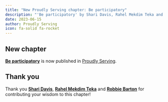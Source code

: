 ```yaml
---
title: "New Proudly Serving chapter: Be participatory"
description: "'Be participatory' by Shari Davis, Rahel Mekdim Teka and Robbie Barton is now published in Proudly Serving."
date: 2023-06-15
author: Proudly Serving
icon: fa-solid fa-rocket
---
```


## New chapter

**[Be participatory](/contents/be-participatory)** is now published in [Proudly Serving](/).

## Thank you

Thank you **[Shari Davis](/contributors/shari-davis)**, **[Rahel Mekdim Teka](/contributors/rahel-mekdim-teka)** and **[Robbie Barton](/contributors/robbie-barton)** for contributing your wisdom to this chapter!
